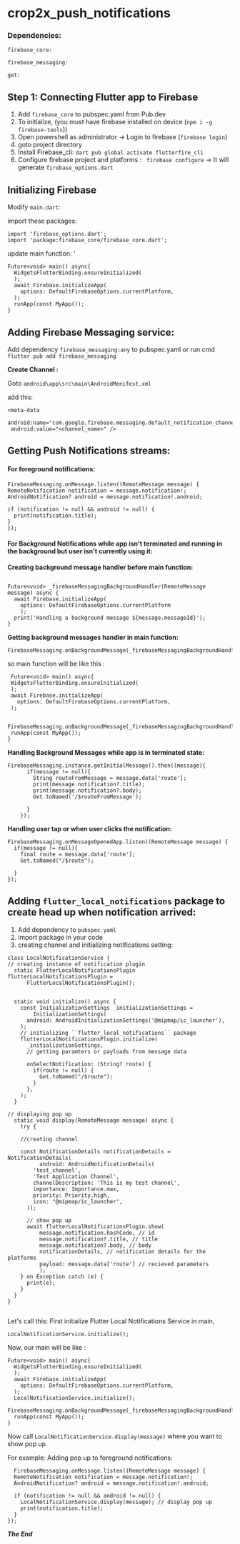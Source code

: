 # crop2x_push_notifications

### Dependencies: 
 ``firebase_core:``
 
 ``firebase_messaging:``
 
 ``get:``

## Step 1: Connecting Flutter app to Firebase

1. Add ``firebase_core`` to pubspec.yaml from Pub.dev
2. To initialize, (you must have firebase installed on device (``npm i -g firebase-tools``))
3. Open powershell as administrator -> Login to firebase (``firebase login``)
4. goto project directory
5. Install Firebase_cli: ``dart pub global activate flutterfire_cli``
6. Configure firebase project and platforms : `` firebase configure`` -> It will generate ``firebase_options.dart``

## Initializing Firebase
Modify ``main.dart``:

import these packages: 
``` 
import 'firebase_options.dart';
import 'package:firebase_core/firebase_core.dart';

```
update main function: '

``` 
Future<void> main() async{
  WidgetsFlutterBinding.ensureInitialized(
  );
  await Firebase.initializeApp(
    options: DefaultFirebaseOptions.currentPlatform, 
  );
  runApp(const MyApp());
}
```
## Adding Firebase Messaging service: 

 Add dependency ``firebase_messaging:any`` to pubspec.yaml or run cmd ``flutter pub add firebase_messaging``
 
 **Create Channel :** 
 
 Goto `` android\app\src\main\AndroidMenifest.xml ``
 
 add this: 
 ```
 <meta-data
  android:name="com.google.firebase.messaging.default_notification_channel_id"
  android:value="<channel_name>" />
  ```
  
  ## Getting Push Notifications streams: 
  
  #### For foreground notifications: 
  
  ```
  FirebaseMessaging.onMessage.listen((RemoteMessage message) {
  RemoteNotification notification = message.notification!;
  AndroidNotification? android = message.notification!.android;

  if (notification != null && android != null) {
    print(notification.title);
  }
});

```

#### For Background Notifications while app isn't terminated and running in the background but user isn't currently using it: 

**Creating background message handler before main function:**

```

Future<void> _firebaseMessagingBackgroundHandler(RemoteMessage message) async {
  await Firebase.initializeApp(
    options: DefaultFirebaseOptions.currentPlatform
    );
  print('Handling a background message ${message.messageId}');
}
```

**Getting background messages handler in main function:**
```
FirebaseMessaging.onBackgroundMessage(_firebaseMessagingBackgroundHandler);
```
 so main function will be like this :
 
 ```
  Future<void> main() async{
  WidgetsFlutterBinding.ensureInitialized(
  );
  await Firebase.initializeApp(
    options: DefaultFirebaseOptions.currentPlatform, 
  );

  FirebaseMessaging.onBackgroundMessage(_firebaseMessagingBackgroundHandler);
  runApp(const MyApp());
}

```

**Handling Background Messages while app is in terminated state:**
```
FirebaseMessaging.instance.getInitialMessage().then((message){
      if(message != null){
        String routeFromMessage = message.data['route'];
        print(message.notification?.title);
        print(message.notification?.body);
        Get.toNamed('/$routeFromMessage');

      }
    });

```

**Handling user tap or when user clicks the notification:**
```
FirebaseMessaging.onMessageOpenedApp.listen((RemoteMessage message) { 
  if(message != null){
    final route = message.data['route'];
    Get.toNamed("/$route");

  }
});
```

## Adding ``flutter_local_notifications`` package to create head up when notification arrived: 

1. Add dependency to ``pubspec.yaml``
2. import package in your code
3. creating channel and initializing notifications setting: 

```
class LocalNotificationService {
// creating instance of notification plugin 
  static FlutterLocalNotificationsPlugin flutterLocalNotificationsPlugin =
      FlutterLocalNotificationsPlugin();


  static void initialize() async {
    const InitializationSettings _initializationSettings =
        InitializationSettings(
      android: AndroidInitializationSettings('@mipmap/ic_launcher'),
    );
    // initializing ``flutter_local_notifications`` package
    flutterLocalNotificationsPlugin.initialize(
      _initializationSettings,
      // getting paramters or payloads from message data
      
      onSelectNotification: (String? route) {
        if(route != null) {
          Get.toNamed("/$route");
        }
      },
    );
  }

// displaying pop up 
  static void display(RemoteMessage message) async {
    try {
    
    //creating channel
    
    const NotificationDetails notificationDetails = NotificationDetails(
          android: AndroidNotificationDetails(
        'test_channel',
        'Test Application Channel',
        channelDescription: 'This is my test channel',
        importance: Importance.max,
        priority: Priority.high,
        icon: "@mipmap/ic_launcher",
      ));
      
      // show pop up 
      await flutterLocalNotificationsPlugin.show(
          message.notification.hashCode, // id
          message.notification?.title, // title
          message.notification?.body, // body
          notificationDetails, // notification details for the platforms
          payload: message.data['route'] // recieved parameters
          );
    } on Exception catch (e) {
      print(e);
    }
  }
}


```

Let's call this: 
First initialize Flutter Local Notifications Service in main, 

`` LocalNotificationService.initialize(); ``

Now, our main will be like : 

```
Future<void> main() async{
  WidgetsFlutterBinding.ensureInitialized(
  );
  await Firebase.initializeApp(
    options: DefaultFirebaseOptions.currentPlatform, 
  );
  LocalNotificationService.initialize();
  FirebaseMessaging.onBackgroundMessage(_firebaseMessagingBackgroundHandler);
  runApp(const MyApp());
}
```

Now call ``LocalNotificationService.display(message)`` where you want to show pop up. 

For example: 
Adding pop up to foreground notifications: 

```
  FirebaseMessaging.onMessage.listen((RemoteMessage message) {
  RemoteNotification notification = message.notification!;
  AndroidNotification? android = message.notification!.android;
  
  if (notification != null && android != null) {
    LocalNotificationService.display(message); // display pop up
    print(notification.title);
  }
});

```



***The End***


